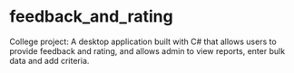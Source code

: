 # feedback_and_rating
College project: A desktop application built with C# that allows users to provide feedback and rating, and allows admin to view reports, enter bulk data and add criteria.
